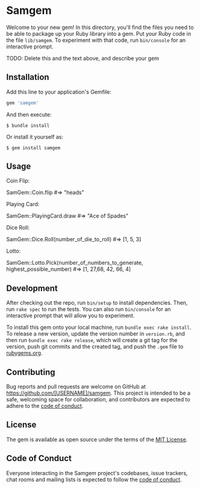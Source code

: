# Samgem

Welcome to your new gem! In this directory, you'll find the files you need to be able to package up your Ruby library into a gem. Put your Ruby code in the file `lib/samgem`. To experiment with that code, run `bin/console` for an interactive prompt.

TODO: Delete this and the text above, and describe your gem

## Installation

Add this line to your application's Gemfile:

```ruby
gem 'samgem'
```

And then execute:

    $ bundle install

Or install it yourself as:

    $ gem install samgem

## Usage

Coin Flip:

SamGem::Coin.flip #=> "heads"

Playing Card:

SamGem::PlayingCard.draw #=> "Ace of Spades"

Dice Roll:

SamGem::Dice.Roll(number_of_die_to_roll) #=> [1, 5, 3]

Lotto:

SamGem::Lotto.Pick(number_of_numbers_to_generate, highest_possible_number) #=> [1, 27,68, 42, 66, 4]

## Development

After checking out the repo, run `bin/setup` to install dependencies. Then, run `rake spec` to run the tests. You can also run `bin/console` for an interactive prompt that will allow you to experiment.

To install this gem onto your local machine, run `bundle exec rake install`. To release a new version, update the version number in `version.rb`, and then run `bundle exec rake release`, which will create a git tag for the version, push git commits and the created tag, and push the `.gem` file to [rubygems.org](https://rubygems.org).

## Contributing

Bug reports and pull requests are welcome on GitHub at https://github.com/[USERNAME]/samgem. This project is intended to be a safe, welcoming space for collaboration, and contributors are expected to adhere to the [code of conduct](https://github.com/[USERNAME]/samgem/blob/master/CODE_OF_CONDUCT.md).

## License

The gem is available as open source under the terms of the [MIT License](https://opensource.org/licenses/MIT).

## Code of Conduct

Everyone interacting in the Samgem project's codebases, issue trackers, chat rooms and mailing lists is expected to follow the [code of conduct](https://github.com/[USERNAME]/samgem/blob/master/CODE_OF_CONDUCT.md).
